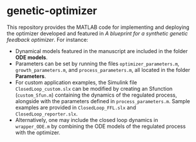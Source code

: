 # genetic-optimizer

This repository provides the MATLAB code for implementing and deploying the optimizer developed and featured in _A blueprint for a synthetic genetic feedback optimizer_. For instance:
* Dynamical models featured in the manuscript are included in the folder **ODE models**. 
* Parameters can be set by running the files `optimizer_parameters.m`, `growth_parameters.m`, and `process_parameters.m`, all located in the folder **Parameters**. 
* For custom application examples, the Simulink file `ClosedLoop_custom.slx` can be modified by creating an Sfunction (`custom_Sfun.m`) containing the dynamics of the regulated process, alongside with the parameters defined in `process_parameters.m`. Sample examples are provided in `ClosedLoop_FFL.slx` and `ClosedLoop_reporter.slx`. 
* Alternatively, one may include the closed loop dynamics in `wrapper_ODE.m` by combining the ODE models of the regulated process with the optimizer.
